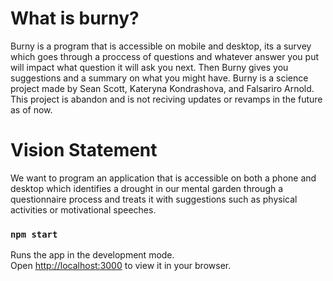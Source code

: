 # What is burny?

Burny is a program that is accessible on mobile and desktop, its a survey which goes through a proccess of questions and whatever answer you put will impact what question it will ask you next. Then Burny gives you suggestions and a summary on what you might have. Burny is a science project made by Sean Scott, Kateryna Kondrashova, and Falsariro Arnold. This project is abandon and is not reciving updates or revamps in the future as of now.


# Vision Statement

We want to program an application that is accessible on both a phone and desktop which identifies a drought in our mental garden through a questionnaire process and treats it with suggestions such as physical activities or motivational speeches.

### `npm start`

Runs the app in the development mode.\
Open [http://localhost:3000](http://localhost:3000) to view it in your browser.
